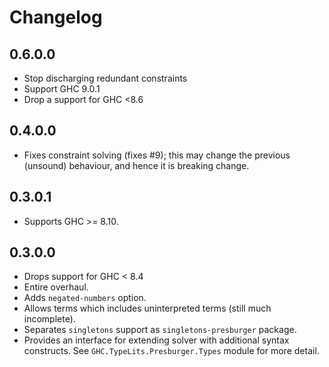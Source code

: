 Changelog
==========
## 0.6.0.0
* Stop discharging redundant constraints
* Support GHC 9.0.1
* Drop a support for GHC <8.6

## 0.4.0.0
* Fixes constraint solving (fixes #9); this may change the previous (unsound) behaviour, and hence it is breaking change.

## 0.3.0.1
* Supports GHC >= 8.10.

## 0.3.0.0
* Drops support for GHC < 8.4
* Entire overhaul.
* Adds `negated-numbers` option.
* Allows terms which includes uninterpreted terms (still much incomplete).
* Separates `singletons` support as `singletons-presburger` package.
* Provides an interface for extending solver with additional syntax constructs.
  See `GHC.TypeLits.Presburger.Types` module for more detail.
